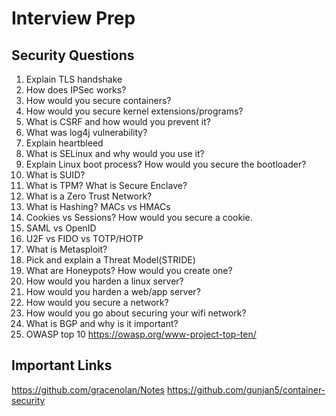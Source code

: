 # Interview Prep

## Security Questions

1. Explain TLS handshake
2. How does IPSec works?
3. How would you secure containers?
4. How would you secure kernel extensions/programs?
5. What is CSRF and how would you prevent it?
6. What was log4j vulnerability?
7. Explain heartbleed
8. What is SELinux and why would you use it?
9. Explain Linux boot process? How would you secure the bootloader?
10. What is SUID?
11. What is TPM? What is Secure Enclave?
12. What is a Zero Trust Network?
13. What is Hashing? MACs vs HMACs
14. Cookies vs Sessions? How would you secure a cookie.
15. SAML vs OpenID
16. U2F vs FIDO vs TOTP/HOTP
17. What is Metasploit?
18. Pick and explain a Threat Model(STRIDE)
19. What are Honeypots? How would you create one?
20. How would you harden a linux server?
21. How would you harden a web/app server?
22. How would you secure a network?
23. How would you go about securing your wifi network?
24. What is BGP and why is it important?
25. OWASP top 10 https://owasp.org/www-project-top-ten/



## Important Links
https://github.com/gracenolan/Notes
https://github.com/gunjan5/container-security
